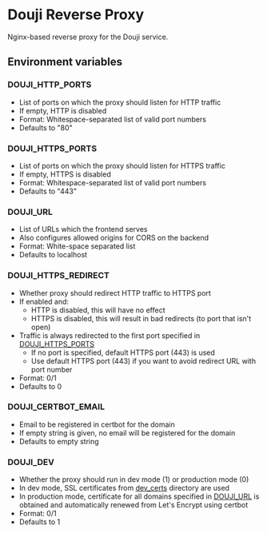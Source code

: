 # Douji Reverse Proxy

Nginx-based reverse proxy for the Douji service.

## Environment variables

### DOUJI_HTTP_PORTS

- List of ports on which the proxy should listen for HTTP traffic
- If empty, HTTP is disabled
- Format: Whitespace-separated list of valid port numbers
- Defaults to "80"

### DOUJI_HTTPS_PORTS

- List of ports on which the proxy should listen for HTTPS traffic
- If empty, HTTPS is disabled
- Format: Whitespace-separated list of valid port numbers
- Defaults to "443"

### DOUJI_URL

- List of URLs which the frontend serves
- Also configures allowed origins for CORS on the backend
- Format: White-space separated list
- Defaults to localhost

### DOUJI_HTTPS_REDIRECT

- Whether proxy should redirect HTTP traffic to HTTPS port
- If enabled and:
  - HTTP is disabled, this will have no effect
  - HTTPS is disabled, this will result in bad redirects (to port that isn't open)
- Traffic is always redirected to the first port specified in [DOUJI_HTTPS_PORTS](#douji_https_ports)
  - If no port is specified, default HTTPS port (443) is used
  - Use default HTTPS port (443) if you want to avoid redirect URL with port number
- Format: 0/1
- Defaults to 0

### DOUJI_CERTBOT_EMAIL

- Email to be registered in certbot for the domain
- If empty string is given, no email will be registered for the domain
- Defaults to empty string

### DOUJI_DEV

- Whether the proxy should run in dev mode (1) or production mode (0)
- In dev mode, SSL certificates from [dev_certs](./dev_certs/) directory are used
- In production mode, certificate for all domains specified in [DOUJI_URL](#douji_url) is obtained and automatically renewed from Let's Encrypt using certbot
- Format: 0/1
- Defaults to 1
